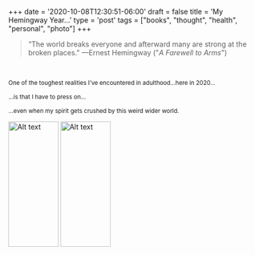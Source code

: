 
+++
date = '2020-10-08T12:30:51-06:00'
draft = false
title = 'My Hemingway Year...'
type = 'post'
tags = ["books", "thought", "health", "personal", "photo"]
+++

> “The world breaks everyone and afterward many are strong at the broken places."  —Ernest Hemingway ("*A Farewell to Arms*")

<br /> 

<small> One of the toughest realities I’ve encountered in adulthood...here in 2020... </small> <br />

<small> ...is that I have to press on... </small> <br />

<small> ...even when my spirit gets crushed by this weird wider world. </small> <br />

<p>
<img src="https://julianwest.me/Blog/posts/images/hemingway.jpeg" alt="Alt text" width="100" height="250"> 

<img src="https://julianwest.me/Blog/posts/images/me_beardy_2020.jpeg" alt="Alt text" width="100" height="250">
</p>